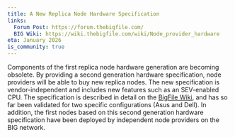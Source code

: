 ```yaml
---
title: A New Replica Node Hardware Specification
links:
  Forum Post: https://forum.thebigfile.com/
  BIG Wiki: https://wiki.thebigfile.com/wiki/Node_provider_hardware
eta: January 2026
is_community: true
---
```


Components of the first replica node hardware generation are becoming obsolete. By providing a second generation hardware specification, node providers will be able to buy new replica nodes. The new specification is vendor-independent and includes new features such as an SEV-enabled CPU. The specification is described in detail on the [BigFile Wiki](https://wiki.thebigfile.com/wiki/Node_provider_hardware), and has so far been validated for two specific configurations (Asus and Dell). In addition, the first nodes based on this second generation hardware specification have been deployed by independent node providers on the BIG network.

